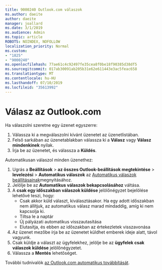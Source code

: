 ```yaml
---
title: 9000240 Outlook.com válaszok
ms.author: daeite
author: daeite
manager: joallard
ms.date: 3/1/2019
ms.audience: Admin
ms.topic: article
ROBOTS: NOINDEX, NOFOLLOW
localization_priority: Normal
ms.custom:
- "1825"
- "9000240"
ms.openlocfilehash: 77ae61c4c92497fe35cea8f0be18f90385d38df5
ms.sourcegitcommit: 017ab30091ab205b31e62e611443e3ac5feac658
ms.translationtype: MT
ms.contentlocale: hu-HU
ms.lasthandoff: 07/10/2019
ms.locfileid: "35613992"
---
```

# <a name="replying-in-outlookcom"></a>Válasz az Outlook.com

Ha válaszolni szeretne egy üzenet egyszerre:

1. Válassza ki a megválaszolni kívánt üzenetet az üzenetlistában.
2. Felső sarkában az üzenetablakban válassza ki a **Válasz** vagy **Válasz mindenkinek** nyilak.
3. Írja be az üzenetet, és válassza a **Küldés**.

Automatikusan válaszol minden üzenethez:

1. Ugrás a **Beállítások** > **az összes Outlook-beállítások megtekintése** > **levelezési** > **Automatikus válaszok** az [Automatikus válaszok beállításainak](https://outlook.live.com/mail/options/mail/automaticReplies)megnyitásához.
2. Jelölje be az **Automatikus válaszok bekapcsolásához** váltása.
3. A **csak egy időszakban válaszok küldése** jelölőnégyzet bejelölése lehetővé teszi, hogy:
    - Csak akkor küld választ, kiválasztásakor. Ha egy adott időszakban nem állítjuk, az automatikus válasz marad mindaddig, amíg ki nem kapcsolja ki.
    - Tiltsa le a naptár
    - Új pályázati automatikus visszautasítása
    - Elutasítja, és ebben az időszakban az értekezletek visszavonása
4. Az üzenet mezőbe írja be az üzenetet küldhet emberek ideje alatt, távol vagyunk.
5. Csak küldje a választ az ügyfelekhez, jelölje be az **ügyfelek csak válaszok küldése** jelölőnégyzetet.
6. Válassza a **Mentés** lehetőséget.

További tudnivalók [az Outlook.com automatikus továbbítását](https://support.office.com/article/14614626-9855-48dc-a986-dec81d07b1a0?wt.mc_id=Office_Outlook_com_Alchemy).